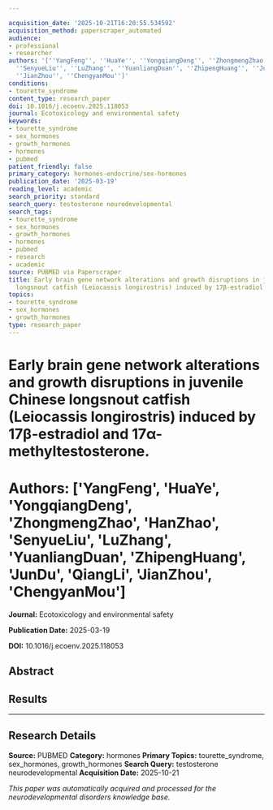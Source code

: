 ```yaml
---

acquisition_date: '2025-10-21T16:20:55.534592'
acquisition_method: paperscraper_automated
audience:
- professional
- researcher
authors: '[''YangFeng'', ''HuaYe'', ''YongqiangDeng'', ''ZhongmengZhao'', ''HanZhao'',
  ''SenyueLiu'', ''LuZhang'', ''YuanliangDuan'', ''ZhipengHuang'', ''JunDu'', ''QiangLi'',
  ''JianZhou'', ''ChengyanMou'']'
conditions:
- tourette_syndrome
content_type: research_paper
doi: 10.1016/j.ecoenv.2025.118053
journal: Ecotoxicology and environmental safety
keywords:
- tourette_syndrome
- sex_hormones
- growth_hormones
- hormones
- pubmed
patient_friendly: false
primary_category: hormones-endocrine/sex-hormones
publication_date: '2025-03-19'
reading_level: academic
search_priority: standard
search_query: testosterone neurodevelopmental
search_tags:
- tourette_syndrome
- sex_hormones
- growth_hormones
- hormones
- pubmed
- research
- academic
source: PUBMED via Paperscraper
title: Early brain gene network alterations and growth disruptions in juvenile Chinese
  longsnout catfish (Leiocassis longirostris) induced by 17β-estradiol and 17α-methyltestosterone.
topics:
- tourette_syndrome
- sex_hormones
- growth_hormones
type: research_paper
---
```




# Early brain gene network alterations and growth disruptions in juvenile Chinese longsnout catfish (Leiocassis longirostris) induced by 17β-estradiol and 17α-methyltestosterone.

# **Authors:** ['YangFeng', 'HuaYe', 'YongqiangDeng', 'ZhongmengZhao', 'HanZhao', 'SenyueLiu', 'LuZhang', 'YuanliangDuan', 'ZhipengHuang', 'JunDu', 'QiangLi', 'JianZhou', 'ChengyanMou']

**Journal:** Ecotoxicology and environmental safety

**Publication Date:** 2025-03-19

**DOI:** 10.1016/j.ecoenv.2025.118053

## Abstract

## Results

---

## Research Details

**Source:** PUBMED
**Category:** hormones
**Primary Topics:** tourette_syndrome, sex_hormones, growth_hormones
**Search Query:** testosterone neurodevelopmental
**Acquisition Date:** 2025-10-21

*This paper was automatically acquired and processed for the neurodevelopmental disorders knowledge base.*
